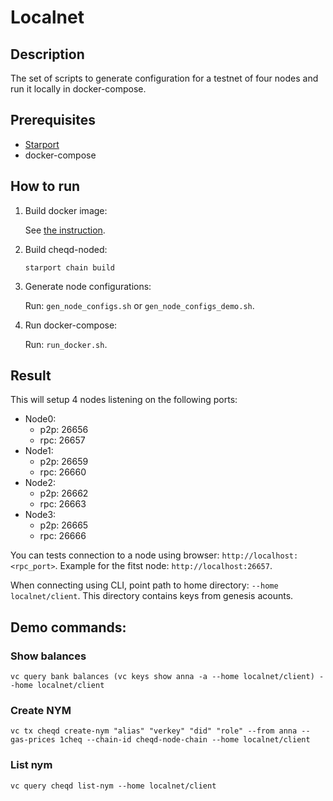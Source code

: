 # Localnet

## Description

The set of scripts to generate configuration for a testnet of four nodes and run it locally in docker-compose.

## Prerequisites

- [Starport](https://docs.starport.network/intro/install.html) 
- docker-compose

## How to run

1.  Build docker image:

    See [the instruction](../docker/README.md).

2. Build cheqd-noded:

    ```
    starport chain build
    ```

3. Generate node configurations:

    Run: `gen_node_configs.sh` or `gen_node_configs_demo.sh`.

4. Run docker-compose:

    Run: `run_docker.sh`.

## Result

This will setup 4 nodes listening on the following ports:

- Node0:
    - p2p: 26656
    - rpc: 26657
- Node1:
    - p2p: 26659
    - rpc: 26660
- Node2:
    - p2p: 26662
    - rpc: 26663
- Node3:
    - p2p: 26665
    - rpc: 26666

You can tests connection to a node using browser: `http://localhost:<rpc_port>`. Example for the fitst node: `http://localhost:26657`.

When connecting using CLI, point path to home directory: `--home localnet/client`. This directory contains keys from genesis acounts.

## Demo commands:

### Show balances

```
vc query bank balances (vc keys show anna -a --home localnet/client) --home localnet/client
```

### Create NYM

```
vc tx cheqd create-nym "alias" "verkey" "did" "role" --from anna --gas-prices 1cheq --chain-id cheqd-node-chain --home localnet/client
```

### List nym

```
vc query cheqd list-nym --home localnet/client
```
